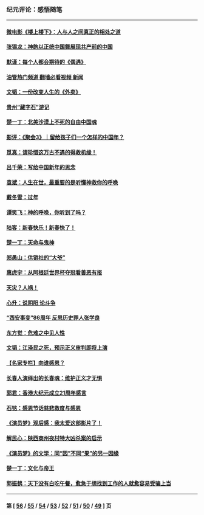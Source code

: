 ### 纪元评论：感悟随笔
---
#### [微电影《楼上楼下》：人与人之间真正的相处之道](../../pages/nsc1035/n13944319.md?04020330) 
#### [张锡龙：神韵以正统中国舞展现共产前的中国](../../pages/nsc1035/n13939727.md?04020330) 
#### [默谨：每个人都会期待的《偶遇》](../../pages/nsc1035/n13939091.md?04020330) 
#### [油管热门频道 翻墙必看视频 新闻](ok?04020330)
#### [文韬：一份改变人生的《外卖》](../../pages/nsc1035/n13931822.md?04020330) 
#### [贵州“藏字石”游记](../../pages/nsc1035/n13923310.md?04020330) 
#### [楚一丁：北美沙漠上不死的自由中国魂](../../pages/nsc1035/n13921879.md?04020330) 
#### [影评：《聚会3》｜留给孩子们一个怎样的中国年？](../../pages/nsc1035/n13919652.md?04020330) 
#### [觅真：请珍惜这万古不遇的得救机缘！](../../pages/nsc1035/n13917157.md?04020330) 
#### [吕千荣：写给中国新年的思念](../../pages/nsc1035/n13915103.md?04020330) 
#### [袁斌：人生在世，最重要的是听懂神救你的呼唤](../../pages/nsc1035/n13914636.md?04020330) 
#### [戴冬雪：过年](../../pages/nsc1035/n13913311.md?04020330) 
#### [谭笑飞：神的呼唤，你听到了吗？](../../pages/nsc1035/n13912603.md?04020330) 
#### [陆客：新春快乐！新春快了！](../../pages/nsc1035/n13911771.md?04020330) 
#### [楚一丁：天命与鬼神](../../pages/nsc1035/n13904371.md?04020330) 
#### [郑愚山：供销社的“大爷”](../../pages/nsc1035/n13904409.md?04020330) 
#### [惠虎宇：从阿根廷世界杯夺冠看善恶有报](../../pages/nsc1035/n13889438.md?04020330) 
#### [天灾？人祸！](../../pages/nsc1035/n13900104.md?04020330) 
#### [心升：说阴阳 论斗争](../../pages/nsc1035/n13885189.md?04020330) 
#### [“西安事变”86周年 反思历史罪人张学良](../../pages/nsc1035/n13882019.md?04020330) 
#### [东方觉：危难之中见人性](../../pages/nsc1035/n13881549.md?04020330) 
#### [文韬：江泽民之死，预示正义审判即将上演](../../pages/nsc1035/n13877698.md?04020330) 
#### [【名家专栏】向谁感恩？](../../pages/nsc1035/n13873797.md?04020330) 
#### [长春人演绎出的长春魂：维护正义才无惧](../../pages/nsc1035/n13871764.md?04020330) 
#### [郭君：香港大纪元成立21周年感言](../../pages/nsc1035/n13871269.md?04020330) 
#### [石铭：感恩节话慈悲救度与感恩](../../pages/nsc1035/n13869863.md?04020330) 
#### [《演员梦》观后感：我太爱这部影片了！](../../pages/nsc1035/n13866783.md?04020330) 
#### [解民心：陕西商州夜村特大凶杀案的启示](../../pages/nsc1035/n13865339.md?04020330) 
#### [《演员梦》的文学：同“因”不同“果”的另一因缘](../../pages/nsc1035/n13863930.md?04020330) 
#### [楚一丁：文化与帝王](../../pages/nsc1035/n13863143.md?04020330) 
#### [郭振鹤：天下没有白吃午餐，愈急于想找到工作的人就愈容易受骗上当](../../pages/nsc1035/n13860772.md?04020330) 

---
#### 第 [ [56](./56.md?04020330) / [55](./55.md?04020330) / [54](./54.md?04020330) / [53](./53.md?04020330) / [52](./52.md?04020330) / [51](./51.md?04020330) / [50](./50.md?04020330) / [49](./49.md?04020330) ] 页

